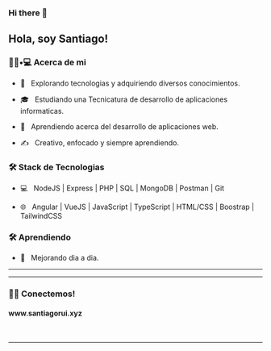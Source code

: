 ### Hi there 👋<h2> Hola, soy Santiago!</h2>
 

<h3> 👨🏻•💻 Acerca de mi </h3>



- 🤔 &nbsp; Explorando tecnologias y adquiriendo diversos conocimientos.

- 🎓 &nbsp; Estudiando una Tecnicatura de desarrollo de aplicaciones informaticas.

- 🌱 &nbsp; Aprendiendo acerca del desarrollo de aplicaciones web.

- ✍️ &nbsp; Creativo, enfocado y siempre aprendiendo.



<h3>🛠 Stack de Tecnologias</h3>



- 💻 &nbsp; NodeJS | Express | PHP | SQL | MongoDB | Postman | Git

- 🌐 &nbsp; Angular | VueJS | JavaScript | TypeScript | HTML/CSS | Boostrap | TailwindCSS


<h3>🛠 Aprendiendo</h3>

- 🔧 &nbsp; Mejorando dia a dia.

<hr>


<hr>



<h3> 🤝🏻 Conectemos! </h3>
<h4>www.santiagorui.xyz</h4>
<br>










<hr>


